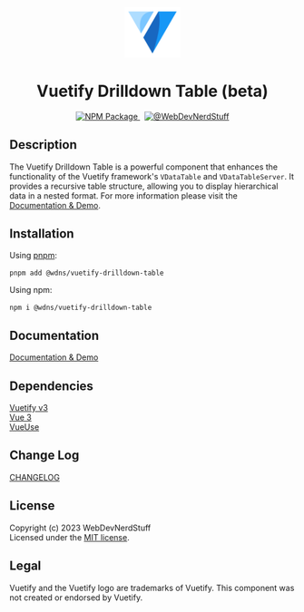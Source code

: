<p align="center">
  <img alt="Vuetify Logo" width="100" src="https://raw.githubusercontent.com/webdevnerdstuff/vuetify-drilldown-table/main/src/assets/vuetify-logo.svg">
</p>

<p>
  <h1 align="center">Vuetify Drilldown Table (beta)</h1>
</p>

<p align="center">
  <a href="https://www.npmjs.com/package/@wdns/vuetify-drilldown-table">
    <img src="https://img.shields.io/npm/v/%40wdns/vuetify-drilldown-table?color=1867c0&logo=npm" alt="NPM Package">
  </a>
  &nbsp;
  <a href="https://github.com/webdevnerdstuff/vuetify-drilldown-table">
    <img src="https://img.shields.io/badge/GitHub-WebDevNerdStuff-brightgreen.svg?logo=github" alt="@WebDevNerdStuff">
  </a>
</p>


## Description

The Vuetify Drilldown Table is a powerful component that enhances the functionality of the Vuetify framework's `VDataTable` and `VDataTableServer`. It provides a recursive table structure, allowing you to display hierarchical data in a nested format. For more information please visit the [Documentation & Demo](https://webdevnerdstuff.github.io/vuetify-drilldown-table/).

## Installation
 
Using [pnpm](https://pnpm.io/):
```
pnpm add @wdns/vuetify-drilldown-table
```

Using npm:
```
npm i @wdns/vuetify-drilldown-table
```
 
## Documentation
 
[Documentation & Demo](https://webdevnerdstuff.github.io/vuetify-drilldown-table/) 

## Dependencies
 
[Vuetify v3](https://vuetifyjs.com/)  
[Vue 3](https://vuejs.org/)  
[VueUse](https://vueuse.org/)  

## Change Log
 
[CHANGELOG](https://github.com/webdevnerdstuff/vuetify-drilldown-table/blob/main/CHANGELOG.md)


## License

Copyright (c) 2023 WebDevNerdStuff  
Licensed under the [MIT license](https://github.com/webdevnerdstuff/vuetify-drilldown-table/blob/main/LICENSE.md).


## Legal

Vuetify and the Vuetify logo are trademarks of Vuetify. This component was not created or endorsed by Vuetify.
